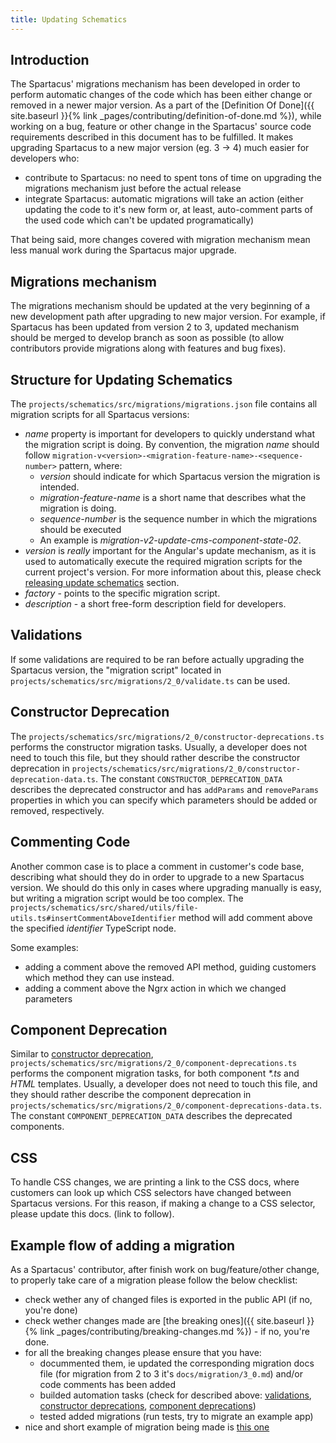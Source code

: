 ```yaml
---
title: Updating Schematics
---
```

## Introduction

The Spartacus' migrations mechanism has been developed in order to perform automatic changes of the code which has been either change or removed in a newer major version. As a part of the [Definition Of Done]({{ site.baseurl }}{% link _pages/contributing/definition-of-done.md %}), while working on a bug, feature or other change in the Spartacus' source code requirements described in this document has to be fulfilled. It makes upgrading Spartacus to a new major version (eg. 3 -> 4) much easier for developers who:
- contribute to Spartacus: no need to spent tons of time on upgrading the migrations mechanism just before the actual release
- integrate Spartacus: automatic migrations will take an action (either updating the code to it's new form or, at least, auto-comment parts of the used code which can't be updated programatically)

That being said, more changes covered with migration mechanism mean less manual work during the Spartacus major upgrade.
## Migrations mechanism

The migrations mechanism should be updated at the very beginning of a new development path after upgrading to new major version. For example, if Spartacus has been updated from version 2 to 3, updated mechanism should be merged to develop branch as soon as possible (to allow contributors provide migrations along with features and bug fixes).

## Structure for Updating Schematics

The `projects/schematics/src/migrations/migrations.json` file contains all migration scripts for all Spartacus versions:

- _name_ property is important for developers to quickly understand what the migration script is doing. By convention, the migration _name_ should follow `migration-v<version>-<migration-feature-name>-<sequence-number>` pattern, where:
  - _version_ should indicate for which Spartacus version the migration is intended.
  - _migration-feature-name_ is a short name that describes what the migration is doing.
  - _sequence-number_ is the sequence number in which the migrations should be executed
  - An example is _migration-v2-update-cms-component-state-02_.
- _version_ is _really_ important for the Angular's update mechanism, as it is used to automatically execute the required migration scripts for the current project's version. For more information about this, please check [releasing update schematics](#releasing-update-schematics) section.
- _factory_ - points to the specific migration script.
- _description_ - a short free-form description field for developers.

## Validations

If some validations are required to be ran before actually upgrading the Spartacus version, the "migration script" located in `projects/schematics/src/migrations/2_0/validate.ts` can be used.

## Constructor Deprecation

The `projects/schematics/src/migrations/2_0/constructor-deprecations.ts` performs the constructor migration tasks. Usually, a developer does not need to touch this file, but they should rather describe the constructor deprecation in `projects/schematics/src/migrations/2_0/constructor-deprecation-data.ts`. The constant `CONSTRUCTOR_DEPRECATION_DATA` describes the deprecated constructor and has `addParams` and `removeParams` properties in which you can specify which parameters should be added or removed, respectively.

## Commenting Code

Another common case is to place a comment in customer's code base, describing what should they do in order to upgrade to a new Spartacus version. We should do this only in cases where upgrading manually is easy, but writing a migration script would be too complex.
The `projects/schematics/src/shared/utils/file-utils.ts#insertCommentAboveIdentifier` method will add comment above the specified _identifier_ TypeScript node.

Some examples:

- adding a comment above the removed API method, guiding customers which method they can use instead.
- adding a comment above the Ngrx action in which we changed parameters

## Component Deprecation

Similar to [constructor deprecation](#Constructor-deprecation), `projects/schematics/src/migrations/2_0/component-deprecations.ts` performs the component migration tasks, for both component _*.ts_ and _HTML_ templates. Usually, a developer does not need to touch this file, and they should rather describe the component deprecation in `projects/schematics/src/migrations/2_0/component-deprecations-data.ts`. The constant `COMPONENT_DEPRECATION_DATA` describes the deprecated components.

## CSS

To handle CSS changes, we are printing a link to the CSS docs, where customers can look up which CSS selectors have changed between Spartacus versions. For this reason, if making a change to a CSS selector, please update this docs. (link to follow).

## Example flow of adding a migration

As a Spartacus' contributor, after finish work on bug/feature/other change, to properly take care of a migration please follow the below checklist:
- check wether any of changed files is exported in the public API (if no, you're done)
- check wether changes made are [the breaking ones]({{ site.baseurl }}{% link _pages/contributing/breaking-changes.md %}) - if no, you're done.
- for all the breaking changes please ensure that you have:
  - docummented them, ie updated the corresponding migration docs file (for migration from 2 to 3 it's `docs/migration/3_0.md`) and/or code comments has been added
  - builded automation tasks (check for described above: [validations](#validations), [constructor deprecations](#constructor-deprecation), [component deprecations](#component-deprecation))
  - tested added migrations (run tests, try to migrate an example app)
- nice and short example of migration being made is [this one](https://github.com/SAP/spartacus/pull/9946/files)

